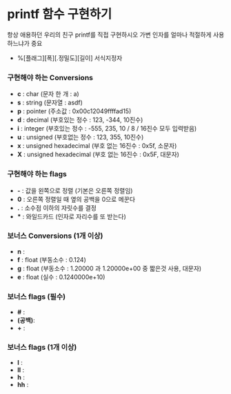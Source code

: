 # printf 함수 구현하기
항상 애용하던 우리의 친구 printf를 직접 구현하시오
가변 인자를 얼마나 적절하게 사용하느냐가 중요
- %[플래그][폭][.정밀도][길이] 서식지정자

### 구현해야 하는 Conversions
- **c** : char (문자 한 개 : a)
- **s** : string (문자열 : asdf)
- **p** : pointer (주소값 : 0x00c12049ffffad15)
- **d** : decimal (부호있는 정수 : 123, -344, 10진수)
- **i** : integer (부호있는 정수 : -555, 235, 10 / 8 / 16진수 모두 입력받음)
- **u** : unsigned (부호없는 정수 : 123, 355, 10진수)
- **x** : unsigned hexadecimal (부호 없는 16진수 : 0x5f, 소문자)
- **X** : unsigned hexadecimal (부호 없는 16진수 : 0x5F, 대문자)

### 구현해야 하는 flags
- **\-** : 값을 왼쪽으로 정렬 (기본은 오른쪽 정렬임)
- **0** : 오른쪽 정렬일 때 옆의 공백을 0으로 메꾼다
- **.** : 소수점 이하의 자릿수를 결정
- **\*** : 와일드카드 (인자로 자리수를 또 받는다)

### 보너스 Conversions (1개 이상)
- **n** :
- **f** : float (부동소수 : 0.124)
- **g** : float (부동소수 : 1.20000 과 1.20000e+00 중 짧은것 사용, 대문자)
- **e** : float (실수 : 0.1240000e+10)

### 보너스 flags (필수)
- **#** :
-  **(공백)**:
- **+** :
### 보너스 flags (1개 이상)
- **l** :
- **ll** :
- **h** :
- **hh** :
